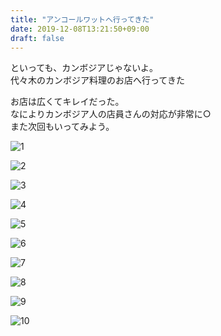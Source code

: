 ```yaml
---
title: "アンコールワットへ行ってきた"
date: 2019-12-08T13:21:50+09:00
draft: false
---
```

といっても、カンボジアじゃないよ。  
代々木のカンボジア料理のお店へ行ってきた  

<!--more-->

お店は広くてキレイだった。  
なによりカンボジア人の店員さんの対応が非常に○  
また次回もいってみよう。  

![1](../../img/2019-12-07/1.jpg)  
  
![2](../../img/2019-12-07/2.jpg)  
  
![3](../../img/2019-12-07/3.jpg)  
  
![4](../../img/2019-12-07/4.jpg)  
  
![5](../../img/2019-12-07/5.jpg)  
  
![6](../../img/2019-12-07/6.jpg)  
  
![7](../../img/2019-12-07/7.jpg)  
  
![8](../../img/2019-12-07/8.jpg)  
  
![9](../../img/2019-12-07/9.jpg)  
  
![10](../../img/2019-12-07/10.jpg)  
  


